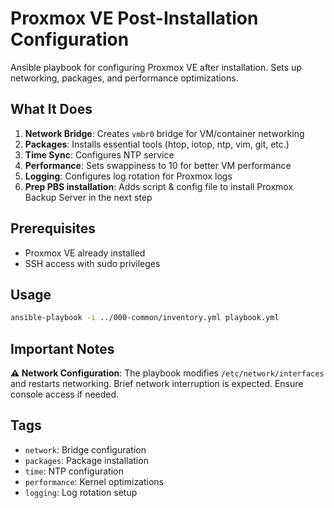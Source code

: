 # Proxmox VE Post-Installation Configuration

Ansible playbook for configuring Proxmox VE after installation. Sets up networking, packages, and performance optimizations.

## What It Does

1. **Network Bridge**: Creates `vmbr0` bridge for VM/container networking
2. **Packages**: Installs essential tools (htop, iotop, ntp, vim, git, etc.)
3. **Time Sync**: Configures NTP service
4. **Performance**: Sets swappiness to 10 for better VM performance
5. **Logging**: Configures log rotation for Proxmox logs
6. **Prep PBS installation**: Adds script & config file to install Proxmox Backup Server in the next step

## Prerequisites

- Proxmox VE already installed
- SSH access with sudo privileges

## Usage

```bash
ansible-playbook -i ../000-common/inventory.yml playbook.yml
```

## Important Notes

**⚠️ Network Configuration**: The playbook modifies `/etc/network/interfaces` and restarts networking. Brief network interruption is expected. Ensure console access if needed.

## Tags

- `network`: Bridge configuration
- `packages`: Package installation  
- `time`: NTP configuration
- `performance`: Kernel optimizations
- `logging`: Log rotation setup
